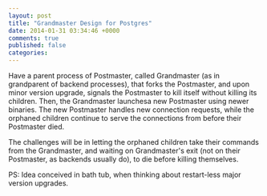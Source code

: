 ```yaml
---
layout: post
title: "Grandmaster Design for Postgres"
date: 2014-01-31 03:34:46 +0000
comments: true
published: false
categories: 
---
```


Have a parent process of Postmaster, called Grandmaster (as in grandparent of
backend processes), that forks the Postmaster, and upon minor version upgrade,
signals the Postmaster to kill itself without killing its children. Then, the
Grandmaster launchesa new Postmaster using newer binaries. The new Postmaster
handles new connection requests, while the orphaned children continue to serve
the connections from before their Postmaster died.

The challenges will be in letting the orphaned children take their commands from
the Grandmaster, and waiting on Grandmaster's exit (not on their Postmaster, as
backends usually do), to die before killing themselves.

PS: Idea conceived in bath tub, when thinking about restart-less major version upgrades.


